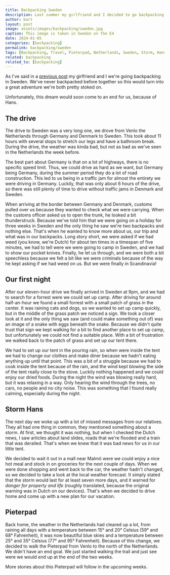 ```yaml
---
title: Backpacking Sweden
description: Last summer my girlfriend and I decided to go backpacking in the wilderness of Sweden for three weeks. But because of Hans, this turned out in one night and one day.
author: bart
layout: post
image: assets/images/backpacking/sweden.jpg
caption: This image is taken in Sweden on the E4
date: 2024-01-05
categories: [backpacking]
permalink: backpacking/sweden
tags: [Backpacking, Travel, Pieterpad, Netherlands, Sweden, Storm, Hans]
related: backpacking
related_to: [backpacking]
---
```


As I've said in a [previous post](./2023-06-30-introduction.md) my girlfriend and I we're going backpacking in Sweden. We've never backpacked before together so this would turn into a great adventure we're both pretty stoked on.

Unfortunately, this dream would soon come to an end for us, because of Hans.

## The drive

The drive to Sweden was a very long one, we drove from Venlo the Netherlands through Germany and Denmark to Sweden. This took about 11 hours with several stops to stretch our legs and have a bathroom break. During the drive, the weather was kinda bad, but not as bad as we've seen in the Netherlands the week before.

The best part about Germany is that on a lot of highways, there is no specific speed limit. Thus, we could drive as hard as we want, but Germany being Germany, during the summer period they do a lot of road construction. This led to us being in a traffic jam for almost the entirety we were driving in Germany. Luckily, that was only about 6 hours of the drive, so there was still plenty of time to drive without traffic jams in Denmark and Sweden.

When arriving at the border between Germany and Denmark, customs pulled over us because they wanted to check what we were carrying. When the customs officer asked us to open the trunk, he looked a bit thunderstruck. Because we've told him that we were going on a holiday for three weeks in Sweden and the only thing he saw we're two backpacks and nothing else. That's when he wanted to know more about us, our trip and what was in our backpacks. Long story short, we were asked if we had weed (you know, we're Dutch) for about ten times in a timespan of five minutes, we had to tell were we were going to camp in Sweden, and we had to show our pocket knives. Finally, he let us through, and we were both a bit speechless because we felt a bit like we were criminals because of the way he kept asking if we had weed on us. But we were finally in Scandinavia!

## Our first night

After our eleven-hour drive we finally arrived in Sweden at 9pm, and we had to search for a forrest were we could set up camp. After driving for around half-an-hour we found a small forrest with a small patch of grass in the center. It was raining cats and dogs, so we wanted to set up camp quickly, but in the middle of the grass patch we noticed a sign. We took a closer look at it and the only thing we saw (and could make something out of) was an image of a snake with eggs beneath the snake. Because we didn't quite trust that sign we kept walking for a bit to find another place to set up camp, but unfortunately we could not find a suitable place. With a bit of frustration we walked back to the patch of grass and set up our tent there.

We had to set up our tent in the pouring rain, so when were inside the tent we had to change our clothes and make diner because we hadn't eating anything up until that point. This was a bit of a struggle because we had to cook inside the tent because of the rain, and the wind kept blowing the side of the tent really close to the stove. Luckily nothing happened and we could enjoy our dried foods. During the night the wind was blowing really hard, but it was relaxing in a way. Only hearing the wind through the trees, no cars, no people and no city noise. This was something that I found really calming, especially during the night.

## Storm Hans

The next day we woke up with a lot of missed messages from our relatives. They all had one thing in common, they mentioned something about a storm. At first, we thought it was nothing, but when I checked the Dutch news, I saw articles about land slides, roads that we're flooded and a train that was derailed. That's when we knew that it was bad news for us in our little tent.

We decided to wait it out in a mall near Malm&ouml; were we could enjoy a nice hot meal and stock in on groceries for the next couple of days. When we were done shopping and went back to the car, the weather hadn't changed, so we decided to take a look at the local weather forecast. It simply stated that the storm would last for at least seven more days, and it warned for _danger for property and life_ (roughly translated, because the original warning was in Dutch on our devices). That's when we decided to drive home and come up with a new plan for our vacation.

## Pieterpad

Back home, the weather in the Netherlands had cleared up a lot, from raining all days with a temperature between 15&deg; and 20&deg; Celsius (59&deg; and 68&deg; Fahrenheit), it was now beautiful blue skies and a temperature between 25&deg; and 35&deg; Celsius (77&deg; and 95&deg; Fahrenheit). Because of this change, we decided to walk the Pieterpad from Venlo to the north of the Netherlands. We didn't have an end goal. We just started walking the trail and just see were we would end up at the end of the two weeks.

More stories about this Pieterpad will follow in the upcoming weeks.